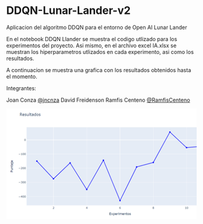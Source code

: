 # DDQN-Lunar-Lander-v2
Aplicacion del algoritmo DDQN para el entorno de Open AI Lunar Lander


En el notebook DDQN Llander se muestra el codigo utlizado para los experimentos del proyecto. Asi mismo, en el archivo excel IA.xlsx se muestran los hiperparametros utlizados en cada experimento, asi como los resultados.

A continuacion se muestra una grafica con los resultados obtenidos hasta el momento.

Integrantes:

Joan Conza  [@jncnza](https://github.com/jncnza/)
David Freidenson
Ramfis Centeno  [@RamfisCenteno](https://github.com/RamfisCenteno/)

![img1](img1.png)
